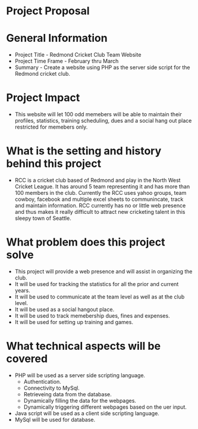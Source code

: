Project Proposal
============
 
General Information 
======================
- Project Title - Redmond Cricket Club Team Website 
- Project Time Frame - February thru March
- Summary - Create a website using PHP as the server side script for the Redmond cricket club. 

Project Impact 
=============== 
- This website will let 100 odd memebers will be able to maintain their profiles, statistics, training scheduling, dues and a social hang out place restricted for memebers only.   

What is the setting and history behind this project
====================================================
- RCC is a cricket club based of Redmond and play in the North West Cricket League. It has around 5 team representing it and has more than 100 members in the club. Currently the RCC uses yahoo groups, team cowboy, facebook and multiple excel sheets to communincate, track and maintain information. RCC currently has no or little web presence and thus makes it really difficult to attract new cricketing talent in this sleepy town of Seattle.

What problem does this project solve
======================================
- This project will provide a web presence and will assist in organizing the club.
- It will be used for tracking the statistics for all the prior and current years.
- It will be used to communicate at the team level as well as at the club level.
- It will be used as a social hangout place.
- It will be used to track memebership dues, fines and expenses.
- It will be used for setting up training and games.

What technical aspects will be covered
============================================
- PHP will be used as a server side scripting language.
  - Authentication.
  - Connectivity to MySql.
  - Retrieveing data from the database.
  - Dynamically filling the data for the webpages.
  - Dynamically triggering different webpages based on the uer input.
- Java script will be used as a client side scripting language.
- MySql will be used for database.

